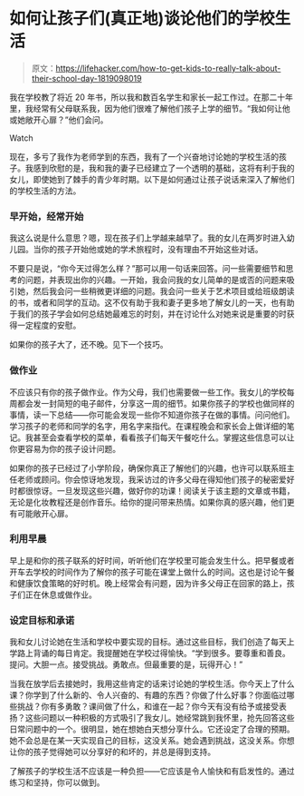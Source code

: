 # 如何让孩子们(真正地)谈论他们的学校生活

> 原文：<https://lifehacker.com/how-to-get-kids-to-really-talk-about-their-school-day-1819098019>

我在学校教了将近 20 年书，所以我和数百名学生和家长一起工作过。在那二十年里，我经常有父母联系我，因为他们很难了解他们孩子上学的细节。“我如何让他或她敞开心扉？”他们会问。

Watch

现在，多亏了我作为老师学到的东西，我有了一个兴奋地讨论她的学校生活的孩子。我感到欣慰的是，我和我的妻子已经建立了一个透明的基础，这将有利于我的女儿，即使她到了棘手的青少年时期。以下是如何通过让孩子说话来深入了解他们的学校生活的方法。

### **早开始，经常开始**

我这么说是什么意思？嗯，现在孩子们上学越来越早了。我的女儿在两岁时进入幼儿园。当你的孩子开始他或她的学术旅程时，没有理由不开始这些对话。

不要只是说，“你今天过得怎么样？”那可以用一句话来回答。问一些需要细节和思考的问题，并表现出你的兴趣。一开始，我会问我的女儿简单的是或否的问题来吸引她，然后我会问一些稍微更详细的问题。我会问一些关于艺术项目或给班级朗读的书，或者和同学的互动。这不仅有助于我和妻子更多地了解女儿的一天，也有助于我们的孩子学会如何总结她最难忘的时刻，并在讨论什么对她来说是重要的时获得一定程度的安慰。

如果你的孩子大了，还不晚。见下一个技巧。

### 做作业

不应该只有你的孩子做作业。作为父母，我们也需要做一些工作。我女儿的学校每周都会发一封简短的电子邮件，分享这一周的细节。如果你孩子的学校也做同样的事情，读一下总结——你可能会发现一些你不知道你孩子在做的事情。问问他们。学习孩子的老师和同学的名字，用名字来指代。在课程晚会和家长会上做详细的笔记。我甚至会查看学校的菜单，看看孩子们每天午餐吃什么。掌握这些信息可以让你更容易为你的孩子设计问题。

如果你的孩子已经过了小学阶段，确保你真正了解他们的兴趣，也许可以联系班主任老师或顾问。你会惊讶地发现，我采访过的许多父母在得知他们孩子的秘密爱好时都很惊讶。一旦发现这些兴趣，做好你的功课！阅读关于该主题的文章或书籍，无论是化妆教程还是创作音乐。给你的提问带来热情。如果你真的感兴趣，他们更有可能敞开心扉。

### **利用早晨**

早上是和你的孩子联系的好时间，听听他们在学校里可能会发生什么。把早餐或者开车去学校的时间作为了解你的孩子可能在课堂上做什么的时间。这也是讨论午餐和健康饮食策略的好时机。晚上经常会有问题，因为许多父母正在回家的路上，孩子们正在休息或做作业。

### **设定目标和承诺**

我和女儿讨论她在生活和学校中要实现的目标。通过这些目标，我们创造了每天上学路上背诵的每日肯定。我提醒她在学校过得愉快。“学到很多。要尊重和善良。提问。大胆一点。接受挑战。勇敢点。但最重要的是，玩得开心！”

当我在放学后去接她时，我用这些肯定的话来讨论她的学校生活。你今天上了什么课？你学到了什么新的、令人兴奋的、有趣的东西？你做了什么好事？你面临过哪些挑战？你有多勇敢？课间做了什么，和谁在一起？你今天有没有给予或接受表扬？这些问题以一种积极的方式吸引了我女儿。她经常跳到我怀里，抢先回答这些日常问题中的一个。很明显，她在想她白天想分享什么。它还设定了合理的预期。她不会总是在某一天实现自己的目标，这没关系。她会遇到挑战，这没关系。你想让你的孩子觉得她可以分享好的和坏的，并总是得到支持。

了解孩子的学校生活不应该是一种负担——它应该是令人愉快和有启发性的。通过练习和坚持，你可以做到。